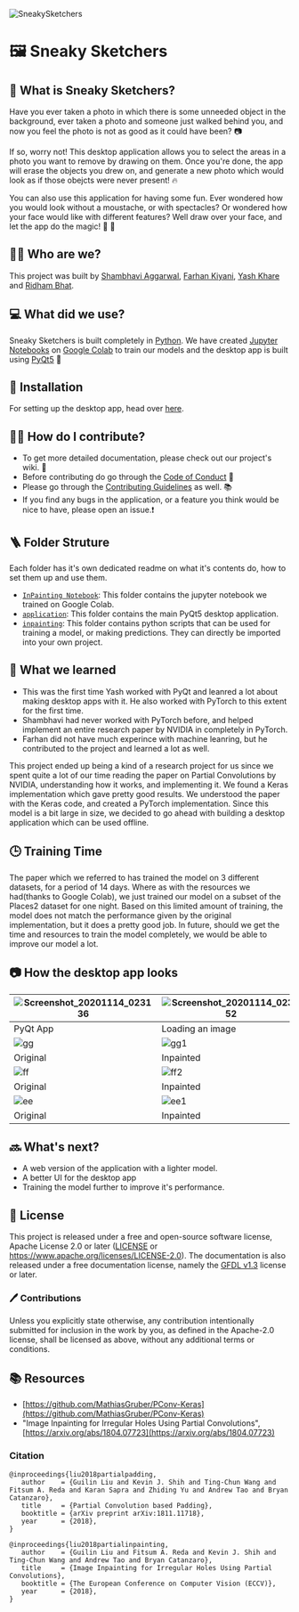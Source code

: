 ![SneakySketchers](https://socialify.git.ci/yashk2000/SneakySketchers/image?description=1&descriptionEditable=Make%20your%20almost%20perfect%20photos%2C%20perfect!&font=Source%20Code%20Pro&forks=1&issues=1&language=1&owner=1&pattern=Circuit%20Board&pulls=1&stargazers=1&theme=Dark)

# 🖼️ Sneaky Sketchers

## 🙋 What is Sneaky Sketchers?

Have you ever taken a photo in which there is some unneeded object in the background, ever taken a photo and someone just walked behind you, and now you feel the photo is not as good as it could have been? 📷 

If so, worry not! This desktop application allows you to select the areas in a photo you want to remove by drawing on them. Once you're done, the app will erase the objects you drew on, and generate a new photo which would look as if those obejcts were never present! 🔥

You can also use this application for having some fun. Ever wondered how you would look without a moustache, or with spectacles? Or wondered how your face would like with different features? Well draw over your face, and let the app do the magic! 👦 👧

## 👨‍🏭 Who are we?
This project was built by [Shambhavi Aggarwal](https://github.com/agg-shambhavi), [Farhan Kiyani](https://github.com/farhan2742), [Yash Khare](https://github.com/yashk2000) and [Ridham Bhat](https://github.com/ridhambhat).

## 💻 What did we use?
Sneaky Sketchers is built completely in [Python](https://www.python.org/). We have created [Jupyter Notebooks](https://jupyter.org/) on [Google Colab](https://colab.research.google.com/) to train our models and the desktop app is built using [PyQt5](https://pypi.org/project/PyQt5/) 🐍

## :hammer: Installation 

For setting up the desktop app, head over [here](https://github.com/yashk2000/SneakySketchers/tree/main/application).

## :man_technologist: How do I contribute?
- To get more detailed documentation, please check out our project's wiki. :book:
- Before contributing do go through the [Code of Conduct](https://github.com/yashk2000/SneakySketchers/blob/main/CODE_OF_CONDUCT.md) :wrench:
- Please go through the [Contributing Guidelines](https://github.com/yashk2000/SneakySketchers/blob/main/CONTRIBUTING.md) as well. 📚
- If you find any bugs in the application, or a feature you think would be nice to have, please open an issue.❗

## 🪜 Folder Struture 

Each folder has it's own dedicated readme on what it's contents do, how to set them up and use them. 

- [`InPainting Notebook`](https://github.com/yashk2000/SneakySketchers/tree/main/InPainting%20Notebook): This folder contains the jupyter notebook we trained on Google Colab. 
- [`application`](https://github.com/yashk2000/SneakySketchers/tree/main/application): This folder contains the main PyQt5 desktop application.  
- [`inpainting`](https://github.com/yashk2000/SneakySketchers/tree/main/inpainting): This folder contains python scripts that can be used for training a model, or making predictions. They can directly be imported into your own project. 

## 💭 What we learned 

- This was the first time Yash worked with PyQt and leanred a lot about making desktop apps with it. He also worked with PyTorch to this extent for the first time.  
- Shambhavi had never worked with PyTorch before, and helped implement an entire research paper by NVIDIA in completely in PyTorch. 
- Farhan did not have much experince with machine leanring, but he contributed to the project and learned a lot as well. 

This project ended up being a kind of a research project for us since we spent quite a lot of our time reading the paper on Partial Convolutions by NVIDIA, understanding how it works, and implementing it. We found a Keras implementation which gave pretty good results. We understood the paper with the Keras code, and created a PyTorch implementation. Since this model is a bit large in size, we decided to go ahead with building a desktop application which can be used offline.

## 🕒 Training Time

The paper which we referred to has trained the model on 3 different datasets, for a period of 14 days. Where as with the resources we had(thanks to Google Colab), we just trained our model on a subset of the Places2 dataset for one night. Based on this limited amount of training, the model does not match the performance given by the original implementation, but it does a pretty good job. In future, should we get the time and resources to train the model completely, we would be able to improve our model a lot.  

## 📷 How the desktop app looks 

| ![Screenshot_20201114_023136](https://user-images.githubusercontent.com/41234408/99120923-b6591600-2621-11eb-8995-4ba92802416c.png) | ![Screenshot_20201114_023152](https://user-images.githubusercontent.com/41234408/99120920-b48f5280-2621-11eb-8f48-c6a9b5c6df5b.png)  |
|---|---|
| PyQt App | Loading an image |
| ![gg](https://user-images.githubusercontent.com/41234408/99121621-ba396800-2622-11eb-9526-f57f67ebd687.png) | ![gg1](https://user-images.githubusercontent.com/41234408/99121620-b9083b00-2622-11eb-829e-499da1a7a449.png) |
| Original | Inpainted |
| ![ff](https://user-images.githubusercontent.com/41234408/99121719-ea810680-2622-11eb-9316-f8ab7fef7888.png) | ![ff2](https://user-images.githubusercontent.com/41234408/99121713-e8b74300-2622-11eb-87b8-823935ecf182.png) |
| Original | Inpainted |
| ![ee](https://user-images.githubusercontent.com/41234408/99121752-fc62a980-2622-11eb-92eb-e806539e4492.png) | ![ee1](https://user-images.githubusercontent.com/41234408/99121748-fa98e600-2622-11eb-942c-b3a5978a69c6.png) |
| Original | Inpainted |

## :soon: What's next? 

- A web version of the application with a lighter model. 
- A better UI for the desktop app
- Training the model further to improve it's performance. 

## 📜 License
This project is released under a free and open-source software license, Apache License 2.0 or later ([LICENSE](LICENSE) or https://www.apache.org/licenses/LICENSE-2.0). The documentation is also released under a free documentation license, namely the [GFDL v1.3](https://www.gnu.org/licenses/fdl-1.3.en.html) license or later.

### 🖊️ Contributions
Unless you explicitly state otherwise, any contribution intentionally submitted for inclusion in the work by you, as defined in the Apache-2.0 license, shall be licensed as above, without any additional terms or conditions.

## :books: Resources 

- [https://github.com/MathiasGruber/PConv-Keras](https://github.com/MathiasGruber/PConv-Keras)
- "Image Inpainting for Irregular Holes Using Partial Convolutions", [https://arxiv.org/abs/1804.07723](https://arxiv.org/abs/1804.07723)

### Citation

```
@inproceedings{liu2018partialpadding,
   author    = {Guilin Liu and Kevin J. Shih and Ting-Chun Wang and Fitsum A. Reda and Karan Sapra and Zhiding Yu and Andrew Tao and Bryan Catanzaro},
   title     = {Partial Convolution based Padding},
   booktitle = {arXiv preprint arXiv:1811.11718},   
   year      = {2018},
}
```

```
@inproceedings{liu2018partialinpainting,
   author    = {Guilin Liu and Fitsum A. Reda and Kevin J. Shih and Ting-Chun Wang and Andrew Tao and Bryan Catanzaro},
   title     = {Image Inpainting for Irregular Holes Using Partial Convolutions},
   booktitle = {The European Conference on Computer Vision (ECCV)},   
   year      = {2018},
}
```
